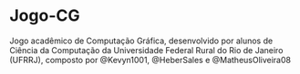 # Jogo-CG
Jogo acadêmico de Computação Gráfica, desenvolvido por alunos de Ciência da Computação da Universidade Federal Rural do Rio de Janeiro (UFRRJ), composto por @Kevyn1001, @HeberSales e @MatheusOliveira08

